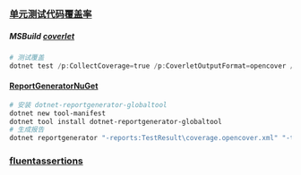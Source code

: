 ### [单元测试代码覆盖率](https://docs.microsoft.com/zh-cn/dotnet/core/testing/unit-testing-code-coverage?tabs=windows)

##### MSBuild [coverlet](https://github.com/coverlet-coverage/coverlet/blob/master/Documentation/MSBuildIntegration.md)

```powershell
# 测试覆盖
dotnet test /p:CollectCoverage=true /p:CoverletOutputFormat=opencover /p:CoverletOutput='./TestResult/'
```

#### [ReportGenerator](https://github.com/danielpalme/ReportGenerator)[NuGet]()

```powershell
# 安装 dotnet-reportgenerator-globaltool
dotnet new tool-manifest
dotnet tool install dotnet-reportgenerator-globaltool
# 生成报告
dotnet reportgenerator "-reports:TestResult\coverage.opencover.xml" "-targetdir:coveragereport" -reporttypes:Html
```

### [fluentassertions](https://github.com/fluentassertions/fluentassertions)